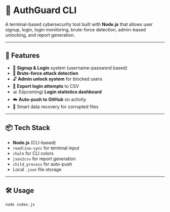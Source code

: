 # 🔐 AuthGuard CLI

A terminal-based cybersecurity tool built with **Node.js** that allows user signup, login, login monitoring, brute-force detection, admin-based unlocking, and report generation.

---

## 🚀 Features

- 🔑 **Signup & Login** system (username-password based)
- 🚨 **Brute-force attack detection**
- 🔓 **Admin unlock system** for blocked users
- 📄 **Export login attempts** to CSV
- 📊 (Upcoming) **Login statistics dashboard**
- ☁️ **Auto-push to GitHub** on activity
- 🧠 Smart data recovery for corrupted files

---

## 📦 Tech Stack

- **Node.js** (CLI-based)
- `readline-sync` for terminal input
- `chalk` for CLI colors
- `json2csv` for report generation
- `child_process` for auto-push
- Local `.json` file storage

---

## 🛠️ Usage

```bash
node index.js
